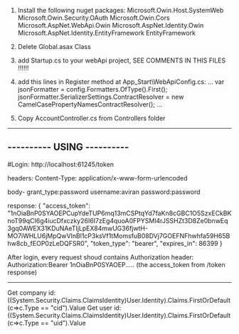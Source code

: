 1. Install the following nuget packages:
       Microsoft.Owin.Host.SystemWeb
	   Microsoft.Owin.Security.OAuth
	   Microsoft.Owin.Cors
       Microsoft.AspNet.WebApi.Owin
	   Microsoft.AspNet.Identity.Owin 
	   Microsoft.AspNet.Identity.EntityFramework
	   EntityFramework

2. Delete Global.asax Class

3. add Startup.cs to your webApi project, SEE COMMENTS IN THIS FILES !!!!!!

4. add this lines in Register method at App_Start\WebApiConfig.cs:
	  ...
	  var jsonFormatter = config.Formatters.OfType<JsonMediaTypeFormatter>().First();
      jsonFormatter.SerializerSettings.ContractResolver = new CamelCasePropertyNamesContractResolver();
	  ...

5. Copy AccountController.cs from Controllers folder

---------------------------
---------- USING ----------
---------------------------

#Login:
http://localhost:61245/token

headers:
Content-Type: application/x-www-form-urlencoded

body-
grant_type:password
username:aviran
password:password

response:
{
    "access_token": "1nOiaBnP0SYAOEPCupYdeTUP6mq13mCSPtqYd7faKn8cGBC1O5SzxECkBKnoT99qCI6g4iucDfxczky26I6I7zEg4quoA0FPYSMl4rJSSHZt3D8Ze0bnwEq3gq0AWEX31KDuNAeTIjLpEX84mwUG36fjwtH-MO7iWHLU6jMpQwVInBl1cP3ksVf1tMomsfuB08DVj7GOEFNFhwhfa59H65Bhw8cb_fEOP0zLeDQFSR0",
    "token_type": "bearer",
    "expires_in": 86399
}

After login, every request shoud contains Authorization header:
Authorization:Bearer 1nOiaBnP0SYAOEP..... (the access_token from /token response)

***
Get company id: ((System.Security.Claims.ClaimsIdentity)User.Identity).Claims.FirstOrDefault(c=>c.Type == "cid").Value
Get user id: ((System.Security.Claims.ClaimsIdentity)User.Identity).Claims.FirstOrDefault(c=>c.Type == "uid").Value

